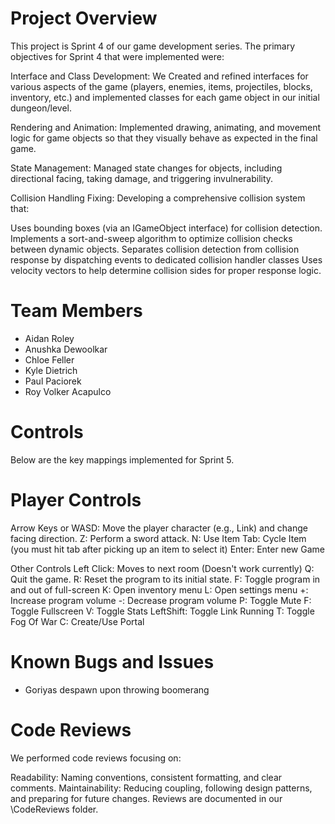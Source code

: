 # Project Overview
This project is Sprint 4 of our game development series. 
The primary objectives for Sprint 4 that were implemented were:

Interface and Class Development:
We Created and refined interfaces for various aspects of the game (players, enemies, items, projectiles, blocks, inventory,  etc.)
and implemented classes for each game object in our initial dungeon/level.

Rendering and Animation:
Implemented drawing, animating, and movement logic for game objects 
so that they visually behave as expected in the final game.

State Management:
Managed state changes for objects, including directional facing, taking damage, 
and triggering invulnerability. 

Collision Handling Fixing:
Developing a comprehensive collision system that:

Uses bounding boxes (via an IGameObject interface) for collision detection.
Implements a sort-and-sweep algorithm to optimize collision checks between dynamic objects.
Separates collision detection from collision response by dispatching events to dedicated 
collision handler classes  Uses velocity vectors to help determine collision sides for 
proper response logic.

# Team Members
- Aidan Roley
- Anushka Dewoolkar 
- Chloe Feller
- Kyle Dietrich
- Paul Paciorek
- Roy Volker Acapulco

# Controls
Below are the key mappings implemented for Sprint 5. 

# Player Controls
Arrow Keys or WASD: Move the player character (e.g., Link) and change facing direction.
Z: Perform a sword attack.
N: Use Item
Tab: Cycle Item (you must hit tab after picking up an item to select it)
Enter: Enter new Game

Other Controls
Left Click: Moves to next room (Doesn't work currently)
Q: Quit the game.
R: Reset the program to its initial state.
F: Toggle program in and out of full-screen
K: Open inventory menu
L: Open settings menu
+: Increase program volume
-: Decrease program volume
P: Toggle Mute
F: Toggle Fullscreen
V: Toggle Stats
LeftShift: Toggle Link Running
T: Toggle Fog Of War
C: Create/Use Portal



# Known Bugs and Issues
- Goriyas despawn upon throwing boomerang


# Code Reviews
We performed code reviews focusing on:

Readability: Naming conventions, consistent formatting, and clear comments.
Maintainability: Reducing coupling, following design patterns, and preparing for future changes.
Reviews are documented in our \CodeReviews folder.
